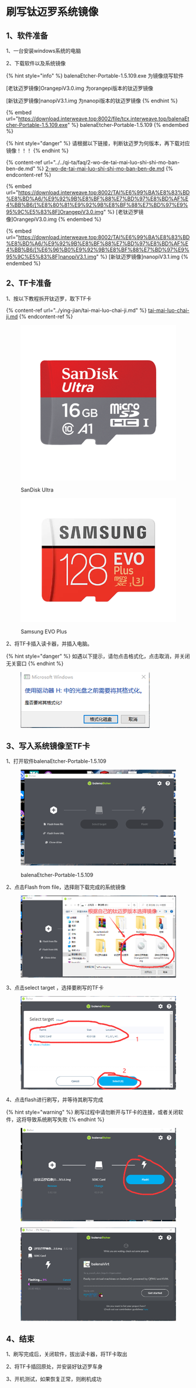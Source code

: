 # 刷写钛迈罗系统镜像

## 1、软件准备

1、一台安装windows系统的电脑

2、下载软件以及系统镜像

{% hint style="info" %}
balenaEtcher-Portable-1.5.109.exe 为镜像烧写软件

\[老钛迈罗镜像]OrangepiV3.0.img 为orangepi版本的钛迈罗镜像

\[新钛迈罗镜像]nanopiV3.1.img 为nanopi版本的钛迈罗镜像
{% endhint %}

{% embed url="https://download.interweave.top:8002/file/tcx.interweave.top/balenaEtcher-Portable-1.5.109.exe" %}
balenaEtcher-Portable-1.5.109
{% endembed %}

{% hint style="danger" %}
请根据以下链接，判断钛迈罗为何版本，再下载对应镜像！！！
{% endhint %}

{% content-ref url="../../qi-ta/faq/2-wo-de-tai-mai-luo-shi-shi-mo-ban-ben-de.md" %}
[2-wo-de-tai-mai-luo-shi-shi-mo-ban-ben-de.md](../../qi-ta/faq/2-wo-de-tai-mai-luo-shi-shi-mo-ban-ben-de.md)
{% endcontent-ref %}

{% embed url="https://download.interweave.top:8002/TAI%E6%99%BA%E8%83%BD%E8%BD%A6/%E9%92%9B%E8%BF%88%E7%BD%97%E8%BD%AF%E4%BB%B6/[%E8%80%81%E9%92%9B%E8%BF%88%E7%BD%97%E9%95%9C%E5%83%8F]OrangepiV3.0.img" %}
\[老钛迈罗镜像]OrangepiV3.0.img
{% endembed %}

{% embed url="https://download.interweave.top:8002/TAI%E6%99%BA%E8%83%BD%E8%BD%A6/%E9%92%9B%E8%BF%88%E7%BD%97%E8%BD%AF%E4%BB%B6/[%E6%96%B0%E9%92%9B%E8%BF%88%E7%BD%97%E9%95%9C%E5%83%8F]nanopiV3.1.img" %}
\[新钛迈罗镜像]nanopiV3.1.img
{% endembed %}

## 2、TF卡准备

1、按以下教程拆开钛迈罗，取下TF卡

{% content-ref url="../ying-jian/tai-mai-luo-chai-ji.md" %}
[tai-mai-luo-chai-ji.md](../ying-jian/tai-mai-luo-chai-ji.md)
{% endcontent-ref %}

<div>

<figure><img src="../../.gitbook/assets/ultra-uhs-i-microsd-16gb.png.wdthumb.1280.1280.png" alt=""><figcaption><p>SanDisk Ultra</p></figcaption></figure>

 

<figure><img src="../../.gitbook/assets/samsung-evo.webp" alt=""><figcaption><p>Samsung EVO Plus</p></figcaption></figure>

</div>

2、将TF卡插入读卡器，并插入电脑。

{% hint style="danger" %}
如遇以下提示，请勿点击格式化，点击取消，并关闭无关窗口
{% endhint %}

<figure><img src="../../.gitbook/assets/TF卡需格式化.png" alt=""><figcaption></figcaption></figure>

## 3、写入系统镜像至TF卡

1、打开软件balenaEtcher-Portable-1.5.109

<figure><img src="../../.gitbook/assets/balenaEtcher-Portable-1.5.109.png" alt=""><figcaption><p>balenaEtcher-Portable-1.5.109</p></figcaption></figure>

2、点击Flash from file，选择刚下载完成的系统镜像

<figure><img src="../../.gitbook/assets/选择镜像 .png" alt=""><figcaption></figcaption></figure>

3、点击select target ，选择要刷写的TF卡

<figure><img src="../../.gitbook/assets/选择SD卡.png" alt=""><figcaption></figcaption></figure>

4、点击flash进行刷写，并等待其刷写完成

{% hint style="warning" %}
刷写过程中请勿断开与TF卡的连接，或者关闭软件，这将导致系统刷写失败
{% endhint %}

<figure><img src="../../.gitbook/assets/flash.png" alt=""><figcaption></figcaption></figure>

<figure><img src="../../.gitbook/assets/flashing.png" alt=""><figcaption></figcaption></figure>

## 4、结束

1、刷写完成后，关闭软件，拔出读卡器，将TF卡取出

2、将TF卡插回原处，并安装好钛迈罗车身

3、开机测试，如果恢复正常，则刷机成功
